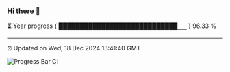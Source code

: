 ### Hi there 👋

⏳ Year progress { ████████████████████████████▁▁ } 96.33 %

---

⏰ Updated on Wed, 18 Dec 2024 13:41:40 GMT

![Progress Bar CI](https://github.com/IshwaranRudhara/GIT-ACTION/workflows/Progress%20Bar%20CI/badge.svg)
